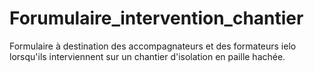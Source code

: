# Forumulaire_intervention_chantier
Formulaire à destination des accompagnateurs et des formateurs ielo lorsqu'ils interviennent sur un chantier d'isolation en paille hachée.
